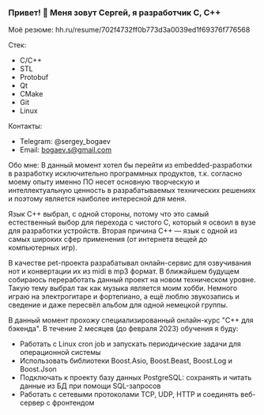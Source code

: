 ### Привет! 👋 Меня зовут Сергей, я разработчик C, C++

Моё резюме: hh.ru/resume/702f4732ff0b773d3a0039ed1f69376f776568

Стек:
- C/C++
- STL
- Protobuf
- Qt
- CMake
- Git
- Linux

Контакты:
- Telegram: @sergey_bogaev
- Email: bogaev.s@gmail.com

Обо мне:
В данный момент хотел бы перейти из embedded-разработки в разработку исключительно программных продуктов, т.к. согласно моему опыту именно ПО несет основную творческую и интеллектуальную ценность в разрабатываемых технических решениях и поэтому является наиболее интересной для меня.

Язык C++ выбрал, с одной стороны, потому что это самый естественный выбор для перехода с чистого C, который я освоил в вузе для разработки устройств. Вторая причина C++ — язык с одной из самых широких сфер применения (от интернета вещей до компьютерных игр).

В качестве pet-проекта разрабатывал онлайн-сервис для озвучивания нот и конвертации их из midi в mp3 формат. В ближайшем будущем собираюсь переработать данный проект на новом техническом уровне. Такую тему выбрал так как музыка является моим хобби. Немного играю на электрогитаре и фортепиано, а ещё люблю звукозапись и сведение и даже пересвёл альбом для одной немецкой группы.

В данный момент прохожу специализированный онлайн-курс "C++ для бэкенда". В течение 2 месяцев (до февраля 2023) обучения я буду:
- Работать с Linux cron job и запускать периодические задачи для операционной системы
- Использовать библиотеки Boost.Asio, Boost.Beast, Boost.Log и Boost.Json
- Подключать к проекту базу данных PostgreSQL: сохранять и читать данные из БД при помощи SQL-запросов
- Работать с сетевыми протоколами TCP, UDP, HTTP и соединять веб-сервер с фронтендом

<!--
**bogaev/bogaev** is a ✨ _special_ ✨ repository because its `README.md` (this file) appears on your GitHub profile.

Here are some ideas to get you started:

- 🔭 I’m currently working on ...
- 🌱 I’m currently learning ...
- 👯 I’m looking to collaborate on ...
- 🤔 I’m looking for help with ...
- 💬 Ask me about ...
- 📫 How to reach me: ...
- 😄 Pronouns: ...
- ⚡ Fun fact: ...
-->
